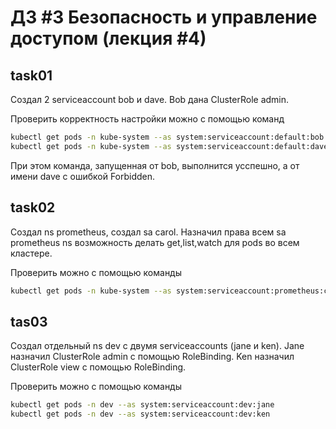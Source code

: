 # ДЗ #3 Безопасность и управление доступом (лекция #4)

## task01
Создал 2 serviceaccount bob и dave. Bob дана ClusterRole admin.

Проверить корректность настройки можно с помощью команд
```bash
kubectl get pods -n kube-system --as system:serviceaccount:default:bob
kubectl get pods -n kube-system --as system:serviceaccount:default:dave
```
При этом команда, запущенная от bob, выполнится усспешно, а от имени dave с ошибкой Forbidden.

## task02
Создал ns prometheus, создал sa carol.
Назначил права всем sa prometheus ns возможность делать get,list,watch для pods во всем кластере.

Проверить можно с помощью команды
```bash
kubectl get pods -n kube-system --as system:serviceaccount:prometheus:carol
```

## tas03
Создал отдельный ns dev с двумя serviceaccounts (jane и ken). Jane назначил ClusterRole admin с помощью RoleBinding. Ken назначил ClusterRole view с помощью RoleBinding.

Проверить можно с помощью команды
```bash
kubectl get pods -n dev --as system:serviceaccount:dev:jane
kubectl get pods -n dev --as system:serviceaccount:dev:ken
```